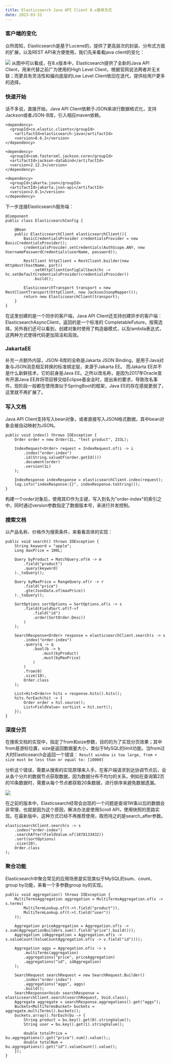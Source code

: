 ```yaml
---
title: Elasticsearch Java API Client 8.x使用方式
date: 2023-03-31
---
```


### 客户端的变化
众所周知，Elasticsearch是基于Lucene的，提供了更高层次的封装、分布式方面的扩展，以及REST API来方便使用，我们先来看看java client的变化：

![](/img_convert/2.png)
从图中可以看成，在8.x版本中，Elasticsearch提供了全新的Java API Client，用来代替之前广为使用的High Level Client，根据官网说法两者并无关联；而更具有灵活性和偏向底层的Low Level Client依旧在迭代，提供给用户更多的选择。

### 快速开始
话不多说，直接开始，Java API Client依赖于JSON来进行数据格式化，支持Jackson或者JSON-B库，引入相应maven依赖。

``` 
<dependency>
  <groupId>co.elastic.clients</groupId>
	<artifactId>elasticsearch-java</artifactId>
	<version>8.6.2</version>
</dependency>

<dependency>
  <groupId>com.fasterxml.jackson.core</groupId>
  <artifactId>jackson-databind</artifactId>
  <version>2.12.3</version>
</dependency>

<dependency>
  <groupId>jakarta.json</groupId>
  <artifactId>jakarta.json-api</artifactId>
  <version>2.0.1</version>
</dependency>
```

下一步连接Elasticsearch服务端：

```
@Component
public class ElasticsearchConfig {

    @Bean
    public ElasticsearchClient elasticsearchClient(){
        BasicCredentialsProvider credentialsProvider = new BasicCredentialsProvider();
        credentialsProvider.setCredentials(AuthScope.ANY, new UsernamePasswordCredentials(userName, password));

        RestClient httpClient = RestClient.builder(new HttpHost(hostName, port))
            .setHttpClientConfigCallback(hc -> hc.setDefaultCredentialsProvider(credentialsProvider))
            .build();

        ElasticsearchTransport transport = new RestClientTransport(httpClient, new JacksonJsonpMapper());
        return new ElasticsearchClient(transport);
    }
}
```
在这里创建的是一个同步的客户端，Java API Client还支持创建异步的客户端：ElasticsearchAsyncClient，返回的是一个标准的 CompletableFuture，按需选择。另外我们还可以看到，创建对象时使用了构造器模式，以及lambda表达式，这两种方式使得代码更加简洁和高效。

### JakartaEE
补充一点额外内容，JSON-B库的全称是Jakarta JSON Binding，是用于Java对象与JSON消息相互转换的标准绑定层，来源于Jakarta EE。
而Jakarta EE并不是什么新鲜技术，它的前身是Java EE。之所以改名称，是因为2017年Oracle宣布开源Java EE并将项目移交给Eclipse基金会时，提出来的要求，导致改名事件。现阶段一般都在使用类似于SpringBoot的框架，Java EE的存在感就更弱了，这里就不再扩展了。

### 写入文档
Java API Client支持写入bean对象，或者直接写入JSON格式数据，其中bean对象会被自动映射为JSON。

```
public void index() throws IOException {
    Order order = new Order(1L, "test product", 233L);

    IndexRequest<Order> request = IndexRequest.of(i -> i
        .index("order-index")
        .id(String.valueOf(order.getId()))
        .document(order)
        .version(1L)
    );

    IndexResponse indexResponse = elasticsearchClient.index(request);
    log.info("indexResponse:{}", indexResponse.toString());
}
```
构建一个order对象后，使用其ID作为主键，写入到名为"order-index"的索引之中，同时通过version参数指定了数据版本号，来进行并发控制。

### 搜索文档
以产品名称、价格作为搜索条件，来看看具体的实现：

```
public void search() throws IOException {
    String keyword = "apple";
    Long maxPrice = 100L;

    Query byProduct = MatchQuery.of(m -> m
        .field("product")
        .query(keyword)
    )._toQuery();

    Query byMaxPrice = RangeQuery.of(r -> r
        .field("price")
        .gte(JsonData.of(maxPrice))
    )._toQuery();
    
    SortOptions sortOptions = SortOptions.of(s -> s
        .field(FieldSort.of(f->f
            .field("id")
            .order(SortOrder.Desc))
        )
    );

    SearchResponse<Order> response = elasticsearchClient.search(s -> s
        .index("order-index")
        .query(q -> q
            .bool(b -> b
                .must(byProduct)
                .must(byMaxPrice)
            )
        )
        .from(0)
        .size(10), 
        Order.class
    );

    List<Hit<Order>> hits = response.hits().hits();
    hits.forEach(hit -> {
        Order order = hit.source();
        List<FieldValue> sortList = hit.sort();
    });
}
```
### 深度分页
在搜索文档的实现中，指定了from和size参数，目的的为了实现分页效果；其中from是游标位置，size是返回数据量大小，类似于MySQL的limit功能。当from过大时Elasticsearch会返回一个错误：
`Result window is too large, from + size must be less than or equal to: [10000]`

分析这个错误，需要从搜索的实现原理来入手。在客户端请求到达协调节点后，会从各个分片的数据节点获取数据，因为数据分布不均匀的关系，例如在查询第2页的10条数据时，需要从每个节点都获取20条数据，进行排序来避免数据遗漏。

![](/img_convert/3.png)

在之前的版本中，Elasticsearch经常会出现的一个问题是查询1W条以后的数据会非常慢，也就是因为这个原因，解决办法是使用Scroll API，使用快照的思路实现。在最新版中，这种方式已经不再推荐使用，取而待之的是search_after参数。

```
elasticsearchClient.search(s -> s
    .index("order-index")
    .searchAfter(FieldValue.of(1878133432))
    .sort(sortOptions)
    .size(20),
    Order.class
);
```
### 聚合功能
Elasticsearch中聚合常见的应用场景是实现类似于MySQL的sum、count、group by功能，来看一个多参数group by的实现。

```
public void aggregation() throws IOException {
    MultiTermsAggregation aggregation = MultiTermsAggregation.of(s -> s.terms(
        MultiTermLookup.of(t->t.field("product")),
        MultiTermLookup.of(t->t.field("user"))
    ));

    Aggregation priceAggregation = Aggregation.of(s -> s.sum(AggregationBuilders.sum().field("price").build()));
    Aggregation idAggregation = Aggregation.of(s -> s.valueCount(ValueCountAggregation.of(v -> v.field("id"))));

    Aggregation aggs = Aggregation.of(s -> s
        .multiTerms(aggregation)
        .aggregations("price", priceAggregation)
        .aggregations("id", idAggregation)
    );

    SearchRequest searchRequest = new SearchRequest.Builder()
        .index("order-index")
        .aggregations("aggs", aggs)
        .build();
    SearchResponse<Void> searchResponse = elasticsearchClient.search(searchRequest, Void.class);
    Aggregate aggregate = searchResponse.aggregations().get("aggs");
    Buckets<MultiTermsBucket> buckets = aggregate.multiTerms().buckets();
    buckets.array().forEach(bu -> {
        String product = bu.key().get(0).stringValue();
        String user = bu.key().get(1).stringValue();

        double totalPrice = bu.aggregations().get("price").sum().value();;
        double totalNum = bu.aggregations().get("id").valueCount().value();
    });
}
```



